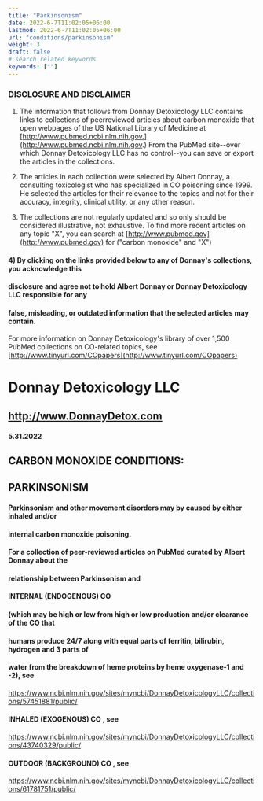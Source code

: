 ```yaml
---
title: "Parkinsonism"
date: 2022-6-7T11:02:05+06:00
lastmod: 2022-6-7T11:02:05+06:00
url: "conditions/parkinsonism"
weight: 3
draft: false
# search related keywords
keywords: [""]
---
```


### DISCLOSURE AND DISCLAIMER 

1) The information that follows from Donnay Detoxicology LLC contains links to collections of peerreviewed articles about carbon monoxide that open webpages of the US National Library of Medicine at [http://www.pubmed.ncbi.nlm.nih.gov.](http://www.pubmed.ncbi.nlm.nih.gov.) From the PubMed site--over which Donnay Detoxicology LLC has no control--you can save or export the articles in the collections. 

2) The articles in each collection were selected by Albert Donnay, a consulting toxicologist who has specialized in CO poisoning since 1999. He selected the articles for their relevance to the topics and not for their accuracy, integrity, clinical utility, or any other reason. 

3) The collections are not regularly updated and so only should be considered illustrative, not exhaustive. To find more recent articles on any topic "X", you can search at [http://www.pubmed.gov](http://www.pubmed.gov) for ("carbon monoxide" and "X") 

#### 4) By clicking on the links provided below to any of Donnay's collections, you acknowledge this 

#### disclosure and agree not to hold Albert Donnay or Donnay Detoxicology LLC responsible for any 

#### false, misleading, or outdated information that the selected articles may contain. 

For more information on Donnay Detoxicology's library of over 1,500 PubMed collections on CO-related topics, see [http://www.tinyurl.com/COpapers](http://www.tinyurl.com/COpapers) 


# Donnay Detoxicology LLC 

## http://www.DonnayDetox.com 

#### 5.31.2022 

## CARBON MONOXIDE CONDITIONS: 

## PARKINSONISM 

#### Parkinsonism and other movement disorders may by caused by either inhaled and/or 

#### internal carbon monoxide poisoning. 

#### For a collection of peer-reviewed articles on PubMed curated by Albert Donnay about the 

#### relationship between Parkinsonism and 

#### INTERNAL (ENDOGENOUS) CO 

#### (which may be high or low from high or low production and/or clearance of the CO that 

#### humans produce 24/7 along with equal parts of ferritin, bilirubin, hydrogen and 3 parts of 

#### water from the breakdown of heme proteins by heme oxygenase-1 and -2), see 

https://www.ncbi.nlm.nih.gov/sites/myncbi/DonnayDetoxicologyLLC/collections/57451881/public/ 

#### INHALED (EXOGENOUS) CO , see 

https://www.ncbi.nlm.nih.gov/sites/myncbi/DonnayDetoxicologyLLC/collections/43740329/public/ 

#### OUTDOOR (BACKGROUND) CO , see 

https://www.ncbi.nlm.nih.gov/sites/myncbi/DonnayDetoxicologyLLC/collections/61781751/public/ 


